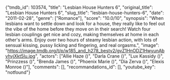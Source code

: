 {"tmdb_id": 103574, "title": "Lesbian House Hunters 6", "original_title": "Lesbian House Hunters 6", "slug_title": "lesbian-house-hunters-6", "date": "2011-02-28", "genre": ["Romance"], "score": "10.0/10", "synopsis": "When lesbians want to settle down and look for a house, they really like to feel out the vibe of the home before they move on in their search! Watch four lesbian couplings get nice and cozy, making themselves at home in each other's arms. Enjoy over two hours of steamy lesbian action, with lots of sensual kissing, pussy licking and fingering, and real orgasms.", "image": "https://image.tmdb.org/t/p/w185_and_h278_bestv2/gvZ1HnODZ1HwyunAbvhvjXkt5lu.jpg", "actors": ["Allie Haze ()", "Darla Crane ()", "Lux Kassidy ()", "Prinzzess ()", "Brenda James ()", "Phoenix Marie ()", "Dia Zerva ()", "Elexis Monroe ()"], "comments": [], "recommandations_id": [], "youtube_key": "notfound"}